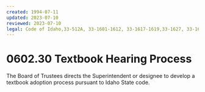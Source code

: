 ```yaml
---
created: 1994-07-11
updated: 2023-07-10
reviewed: 2023-07-10
legal: Code of Idaho,33-512A, 33-1601-1612, 33-1617-1619,33-1627, 33-1629-1634,
---
```


# 0602.30 Textbook Hearing Process

The Board of Trustees directs the Superintendent or designee to develop a textbook adoption process pursuant to Idaho State code.

